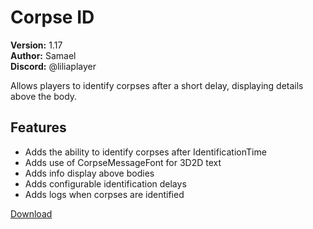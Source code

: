 # Corpse ID

**Version:** 1.17  
**Author:** Samael  
**Discord:** @liliaplayer  

Allows players to identify corpses after a short delay, displaying details above the body.

## Features

- Adds the ability to identify corpses after IdentificationTime
- Adds use of CorpseMessageFont for 3D2D text
- Adds info display above bodies
- Adds configurable identification delays
- Adds logs when corpses are identified

[Download](https://github.com/LiliaFramework/Modules/raw/refs/heads/gh-pages/corpseid.zip)
